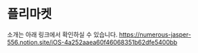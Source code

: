 # 플리마켓

소개는 아래 링크에서 확인하실 수 있습니다.
https://numerous-jasper-556.notion.site/iOS-4a252aaea60f46068351b62dfe5400bb

